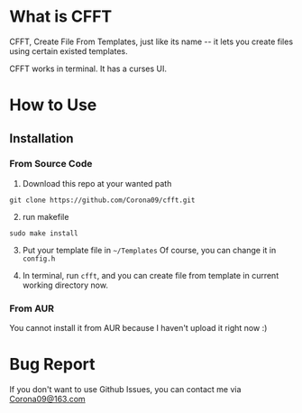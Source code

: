 # What is CFFT #
CFFT, Create File From Templates, just like its name -- it lets you create files using certain existed templates.

CFFT works in terminal. It has a curses UI. 

# How to Use #

## Installation ##

### From Source Code ###
1. Download this repo at your wanted path
  ```
  git clone https://github.com/Corona09/cfft.git
  ```
2. run makefile
  ```Make
  sudo make install
  ```
3. Put your template file in `~/Templates`
  Of course, you can change it in `config.h`

4. In terminal, run `cfft`, and you can create file from template
in current working directory now.

### From AUR ###
You cannot install it from AUR because I haven't upload it right now :)

# Bug Report #
If you don't want to use Github Issues,
you can contact me via Corona09@163.com

